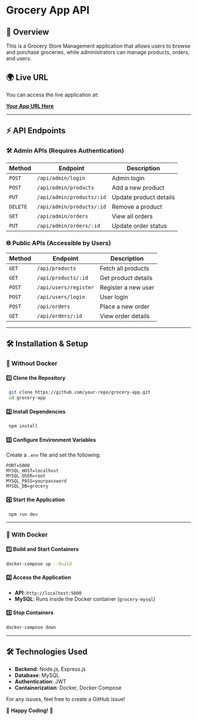 # Grocery App API

## 📌 Overview

This is a Grocery Store Management application that allows users to browse and purchase groceries, while administrators can manage products, orders, and users.

## 🌍 Live URL

You can access the live application at:

**[Your App URL Here](#)**

---

## ⚡ API Endpoints

### 🛠️ Admin APIs (Requires Authentication)

| Method   | Endpoint                  | Description            |
| -------- | ------------------------- | ---------------------- |
| `POST`   | `/api/admin/login`        | Admin login            |
| `POST`   | `/api/admin/products`     | Add a new product      |
| `PUT`    | `/api/admin/products/:id` | Update product details |
| `DELETE` | `/api/admin/products/:id` | Remove a product       |
| `GET`    | `/api/admin/orders`       | View all orders        |
| `PUT`    | `/api/admin/orders/:id`   | Update order status    |

### 🌐 Public APIs (Accessible by Users)

| Method | Endpoint              | Description         |
| ------ | --------------------- | ------------------- |
| `GET`  | `/api/products`       | Fetch all products  |
| `GET`  | `/api/products/:id`   | Get product details |
| `POST` | `/api/users/register` | Register a new user |
| `POST` | `/api/users/login`    | User login          |
| `POST` | `/api/orders`         | Place a new order   |
| `GET`  | `/api/orders/:id`     | View order details  |

---

## 🛠️ Installation & Setup

### 🔹 Without Docker

#### 1️⃣ Clone the Repository

```sh
 git clone https://github.com/your-repo/grocery-app.git
 cd grocery-app
```

#### 2️⃣ Install Dependencies

```sh
 npm install
```

#### 3️⃣ Configure Environment Variables

Create a `.env` file and set the following:

```
PORT=5000
MYSQL_HOST=localhost
MYSQL_USER=root
MYSQL_PASS=yourpassword
MYSQL_DB=grocery
```

#### 4️⃣ Start the Application

```sh
 npm run dev
```

---

### 🔹 With Docker

#### 1️⃣ Build and Start Containers

```sh
docker-compose up --build
```

#### 2️⃣ Access the Application

- **API**: `http://localhost:5000`
- **MySQL**: Runs inside the Docker container (`grocery-mysql`)

#### 3️⃣ Stop Containers

```sh
docker-compose down
```

---

## 🛠 Technologies Used

- **Backend**: Node.js, Express.js
- **Database**: MySQL
- **Authentication**: JWT
- **Containerization**: Docker, Docker Compose

For any issues, feel free to create a GitHub issue!

🚀 **Happy Coding!** 🎉
